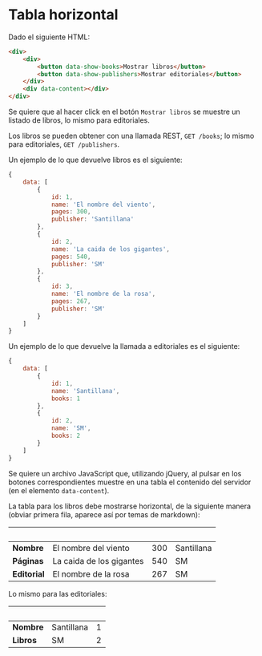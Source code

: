 # Tabla horizontal

Dado el siguiente HTML:

```html
<div>
	<div>
		<button data-show-books>Mostrar libros</button>
		<button data-show-publishers>Mostrar editoriales</button>
	</div>
	<div data-content></div>
</div>
```
Se quiere que al hacer click en el botón `Mostrar libros` se muestre un listado de libros, lo mismo para editoriales.

Los libros se pueden obtener con una llamada REST, `GET /books`; lo mismo para editoriales, `GET /publishers`.

Un ejemplo de lo que devuelve libros es el siguiente:

```javascript
{
    data: [
        {
            id: 1,
            name: 'El nombre del viento',
            pages: 300,
            publisher: 'Santillana'
        },
        {
            id: 2,
            name: 'La caida de los gigantes',
            pages: 540,
            publisher: 'SM'
        },
        {
            id: 3,
            name: 'El nombre de la rosa',
            pages: 267,
            publisher: 'SM'
        }
    ]
}
```

Un ejemplo de lo que devuelve la llamada a editoriales es el siguiente:

```javascript
{
    data: [
        {
            id: 1,
            name: 'Santillana',
            books: 1
        },
        {
            id: 2,
            name: 'SM',
            books: 2
        }
    ]
}
```

Se quiere un archivo JavaScript que, utilizando jQuery, al pulsar en los botones correspondientes muestre en una tabla el contenido del servidor (en el elemento `data-content`).

La tabla para los libros debe mostrarse horizontal, de la siguiente manera (obviar primera fila, aparece así por temas de markdown):

&nbsp;         | &nbsp;                   | &nbsp; | &nbsp;
------         | -----                    | -----  | -----
**Nombre**     | El nombre del viento     | 300    | Santillana
**Páginas**    | La caida de los gigantes | 540    | SM
**Editorial**  | El nombre de la rosa     | 267    | SM

Lo mismo para las editoriales:

&nbsp;     | &nbsp;     | &nbsp;
------     | -----      | -----
**Nombre** | Santillana | 1
**Libros** | SM         | 2
<!--stackedit_data:
eyJoaXN0b3J5IjpbMTExNTIyNzgxMF19
-->